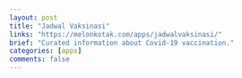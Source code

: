 ```yaml
---
layout: post
title: "Jadwal Vaksinasi"
links: "https://melonkotak.com/apps/jadwalvaksinasi/"
brief: "Curated information about Covid-19 vaccination."
categories: [apps]
comments: false
---
```



